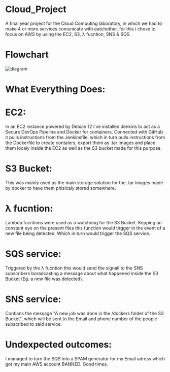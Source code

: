 # Cloud_Project
A final year project for the Cloud Computing laboratory, in which we had to make 4 or more services comunicate with eatchother.
for this i chose to focus on AWS by using the EC2, S3, λ fucntion, SNS & SQS.

# Flowchart
![diagram](https://github.com/NotJeket/Cloud_Project/assets/37781149/3744acb8-af46-4c9a-9527-390ff3aca051)

# What Everything Does:
# EC2:
In an EC2 instance powered by Debian 12 i've installed Jenkins to act as a Secure DevOps Pipeline and Docker for containers. Connected with GitHub it pulls instructions from the Jenkinsfile, which in turn pulls instructions from the Dockerfile to create contaiers, export them as .tar images and place them localy inside the EC2 as well as the S3 bucket made for this purpose.

# S3 Bucket:
This was mainly used as the main storage solution for the .tar images made by docker to have them phisicaly stored somewhere.

# λ fucntion:
Lambda fucntions were used as a watchdog for the S3 Bucket. Kepping an constant eye on the present files this function would tirgger in the event of a new file being detected. Which in turn would trigger the SQS service.

# SQS service:
Triggered by the λ fucntion this would send the signall to the SNS subscribers boradcasting a message about what happened inside the S3 Bucket (Eg. a new file was detected).

# SNS service:
Contians the message "A new job was done in the /dockers folder of the S3 Bucket", which will be sent to the Email and phone number of the people subscribed to said service.

# Undexpected outcomes:
I managed to turn the SQS into a SPAM generator for my Email adress which got my main AWS account BANNED. Good times.
